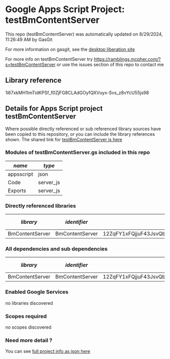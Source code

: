 # Google Apps Script Project: testBmContentServer
This repo (testBmContentServer) was automatically updated on 8/29/2024, 11:26:49 AM by GasGit

For more information on gasgit, see the [desktop liberation site](https://ramblings.mcpher.com/drive-sdk-and-github/migrategasgit/ "desktop liberation")

For more info on testBmContentServer try https://ramblings.mcpher.com/?s=testBmContentServer or use the issues section of this repo to contact me
## Library reference
1i67xkMH1lmTidKPSf_f0ZjFG8CLAdGOyfQXVuyx-Svs_z8vYcU55js98


## Details for Apps Script project testBmContentServer
Where possible directly referenced or sub referenced library sources have been copied to this repository, or you can include the library references shown. 
The shared link for [testBmContentServer is here](https://script.google.com/d/1i67xkMH1lmTidKPSf_f0ZjFG8CLAdGOyfQXVuyx-Svs_z8vYcU55js98/edit?usp=sharing "open in the GAS IDE")

### Modules of testBmContentServer.gs included in this repo
*name*|*type*
--- | --- 
appsscript| json
Code| server_js
Exports| server_js
### Directly referenced libraries
*library*|*identifier*|*key*|*version*|*dev mode*|*source*|
--- | --- | --- | --- | --- | --- 
BmContentServer| BmContentServer|12ZqFY1xFQjjuF43JsvQbOASfPwuiazMKTTlwNSGgxyjHLaJ1HC_hu2w5|6|no|[here](libraries/BmContentServer "library source")
### All dependencies and sub dependencies
*library*|*identifier*|*key*|*version*|*dev mode*|*source*|
--- | --- | --- | --- | --- | --- 
BmContentServer| BmContentServer|12ZqFY1xFQjjuF43JsvQbOASfPwuiazMKTTlwNSGgxyjHLaJ1HC_hu2w5|6|no|[here](libraries/BmContentServer "library source")
### Enabled Google Services
no libraries discovered
### Scopes required
no scopes discovered
### Need more detail ?
You can see [full project info as json here](info.json)
